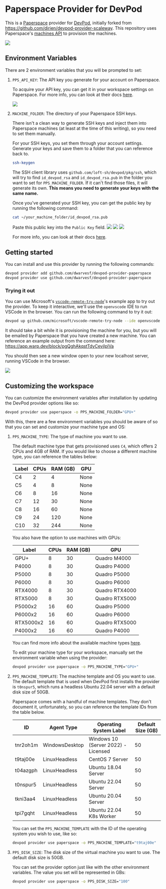 # Paperspace Provider for DevPod

This is a [Paperspace](https://paperspace.com) provider for [DevPod](https://github.com/dwarvesf/devpod), initially forked from https://github.com/dirien/devpod-provider-scaleway. This repository uses Paperspace's [machines API](https://docs.paperspace.com/core/api-reference/machines) to provision the machines.

![](https://i.imgur.com/wyPiEvB.png)

## Environment Variables

There are 2 environment variables that you will be prompted to set:

1. `PPS_API_KEY`: The API key you generate for your account on Paperspace.

    To acquire your API key, you can get it in your workspace settings on Paperspace. For more info, you can look at their docs [here](https://docs.paperspace.com/account-management/account/security/api-keys).

    ![](https://docs.paperspace.com/assets/images/security-api-key-2-1ee96c963c8e029f4594c02eeb40bacc.png)

2. `MACHINE_FOLDER`: The directory of your Paperspace SSH keys.

    There isn't a clean way to generate SSH keys and inject them into Paperspace machines (at least at the time of this writing), so you need to set them manually.

    For your SSH keys, you set them through your account settings. Generate your keys and save them to a folder that you can reference back to.

    ```sh
    ssh-keygen
    ```

    The SSH client library uses `github.com/loft-sh/devpod/pkg/ssh`, which will try to find `id_devpod_rsa` and `id_devpod_rsa.pub` in the folder you want to set for `PPS_MACHINE_FOLDER`. If it can't find those files, it will generate its own. **This means you need to generate your keys with the same name.**

    Once you've generated your SSH key, you can get the public key by running the following command:

    ```sh
    cat ~/your_machine_folder/id_devpod_rsa.pub
    ```

    Paste this public key into the `Public Key` field.
    ![](https://docs.paperspace.com/assets/images/security-ssh-c1c4620128f3cafde898c6af522f6e41.png)
    ![](https://docs.paperspace.com/assets/images/security-ssh-create-acc47ee539cfd5c1fe065bdb0d643117.png)
    ![](https://docs.paperspace.com/assets/images/security-ssh-delete-29799d9441059a8ce4577dbbf9924626.png)


    For more info, you can look at their docs [here](https://docs.paperspace.com/account-management/account/security/ssh-keys/).


## Getting started

You can install and use this provider by running the following commands:

```sh
devpod provider add github.com/dwarvesf/devpod-provider-paperspace
devpod provider use github.com/dwarvesf/devpod-provider-paperspace
```

### Trying it out

You can use Microsoft's [`vscode-remote-try-node`](https://github.com/microsoft/vscode-remote-try-node)'s example app to try out the provider. To keep it interactive, we'll use the `openvscode` IDE to run VSCode in the browser. You can run the following command to try it out:

```sh
devpod up github.com/microsoft/vscode-remote-try-node --ide openvscode
```

It should take a bit while it is provisioning the machine for you, but you will be emailed by Paperspace that you have created a new machine. You can reference an example output from the command here: https://app.warp.dev/block/pgQghAkqstTdyCevilplVa

You should then see a new window open to your new localhost server, running VSCode in the browser.

![](https://i.imgur.com/H3EXRub.png)

## Customizing the workspace

You can customize the environment variables after installation by updating the DevPod provider options like so:
```sh
devpod provider use paperspace -o PPS_MACHINE_FOLDER="GPU+"
```

With this, there are a few environment variables you should be aware of so that you can set and customize your machine type and OS:

1. `PPS_MACHINE_TYPE`: The type of machine you want to use.

    The default machine type that gets provisioned uses `C4`, which offers 2 CPUs and 4GB of RAM. If you would like to choose a different machine type, you can reference the tables below:

    | Label | CPUs | RAM (GB) | GPU  |
    | ----- | ---- | -------- | ---- |
    | C4    | 2    | 4        | None |
    | C5    | 4    | 8        | None |
    | C6    | 8    | 16       | None |
    | C7    | 12   | 30       | None |
    | C8    | 16   | 60       | None |
    | C9    | 24   | 120      | None |
    | C10   | 32   | 244      | None |

    You also have the option to use machines with GPUs:

    | Label     | CPUs | RAM (GB) | GPU            |
    | --------- | ---- | -------- | -------------- |
    | GPU+      | 8    | 30       | Quadro M4000   |
    | P4000     | 8    | 30       | Quadro P4000   |
    | P5000     | 8    | 30       | Quadro P5000   |
    | P6000     | 8    | 30       | Quadro P6000   |
    | RTX4000   | 8    | 30       | Quadro RTX4000 |
    | RTX5000   | 8    | 30       | Quadro RTX5000 |
    | P5000x2   | 16   | 60       | Quadro P5000   |
    | P6000x2   | 16   | 60       | Quadro P6000   |
    | RTX5000x2 | 16   | 60       | Quadro RTX5000 |
    | P4000x2   | 16   | 60       | Quadro P4000   |

    You can find more info about the available machine types [here](https://docs.paperspace.com/core/compute/machine-types).

    To edit your machine type for your workspace, manually set the environment variable when using the provider:

    ```sh
    devpod provider use paperspace -o PPS_MACHINE_TYPE="GPU+"
    ```

2. `PPS_MACHINE_TEMPLATE`: The machine template and OS you want to use. The default template that is used when DevPod first installs the provider is `t0nspur5`, which runs a headless Ubuntu 22.04 server with a default disk size of 50GB.

    Paperspace comes with a handful of machine templates. They don't document it, unfortunately, so you can reference the template IDs from the table below.

    | ID       | Agent Type     | Operating System Label              | Default Size (GB) |
    | -------- | -------------- | ----------------------------------- | ----------------- |
    | tnr2oh1m | WindowsDesktop | Windows 10 (Server 2022) - Licensed | 50                |
    | t9taj00e | LinuxHeadless  | CentOS 7 Server                     | 50                |
    | t04azgph | LinuxHeadless  | Ubuntu 18.04 Server                 | 50                |
    | t0nspur5 | LinuxHeadless  | Ubuntu 22.04 Server                 | 50                |
    | tkni3aa4 | LinuxHeadless  | Ubuntu 20.04 Server                 | 50                |
    | tpi7gqht | LinuxHeadless  | Ubuntu 22.04 K8s Worker             | 50                |


    You can set the `PPS_MACHINE_TEMPLATE` with the ID of the operating system you wish to use, like so:

    ```sh
    devpod provider use paperspace -o PPS_MACHINE_TEMPLATE="t9taj00e"
    ```

3. `PPS_DISK_SIZE`: The disk size of the virtual machine you want to use. The default disk size is 50GB.

    You can set the provider option just like with the other environment variables. The value you set will be represented in GBs:
    ```sh
    devpod provider use paperspace -o PPS_DISK_SIZE="100"
    ```
